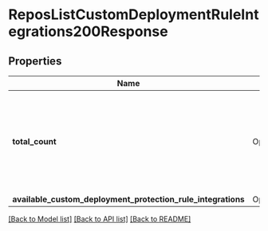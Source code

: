 # ReposListCustomDeploymentRuleIntegrations200Response

## Properties

Name | Type | Description | Notes
------------ | ------------- | ------------- | -------------
**total_count** | Option<**i32**> | The total number of custom deployment protection rule integrations available for this environment. | [optional]
**available_custom_deployment_protection_rule_integrations** | Option<[**Vec<models::CustomDeploymentRuleApp>**](custom-deployment-rule-app.md)> |  | [optional]

[[Back to Model list]](../README.md#documentation-for-models) [[Back to API list]](../README.md#documentation-for-api-endpoints) [[Back to README]](../README.md)


